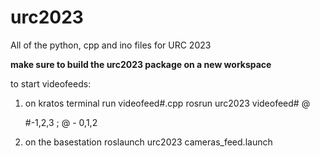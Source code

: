 # urc2023
All of the python, cpp and ino files for URC 2023

****make sure to build the urc2023 package on a new workspace****

to start videofeeds:
1. on kratos terminal run videofeed#.cpp
    rosrun urc2023 videofeed# @
    
    #-1,2,3
    ; @ - 0,1,2
2. on the basestation 
    roslaunch urc2023 cameras_feed.launch
